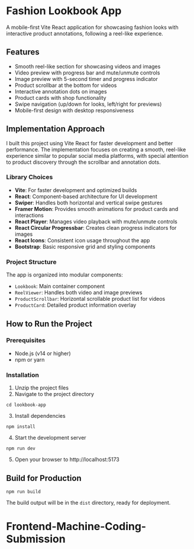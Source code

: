 # Fashion Lookbook App

A mobile-first Vite React application for showcasing fashion looks with interactive product annotations, following a reel-like experience.

## Features

- Smooth reel-like section for showcasing videos and images
- Video preview with progress bar and mute/unmute controls
- Image preview with 5-second timer and progress indicator
- Product scrollbar at the bottom for videos
- Interactive annotation dots on images
- Product cards with shop functionality
- Swipe navigation (up/down for looks, left/right for previews)
- Mobile-first design with desktop responsiveness

## Implementation Approach

I built this project using Vite React for faster development and better performance. The implementation focuses on creating a smooth, reel-like experience similar to popular social media platforms, with special attention to product discovery through the scrollbar and annotation dots.

### Library Choices

- **Vite**: For faster development and optimized builds
- **React**: Component-based architecture for UI development
- **Swiper**: Handles both horizontal and vertical swipe gestures
- **Framer Motion**: Provides smooth animations for product cards and interactions
- **React Player**: Manages video playback with mute/unmute controls
- **React Circular Progressbar**: Creates clean progress indicators for images
- **React Icons**: Consistent icon usage throughout the app
- **Bootstrap**: Basic responsive grid and styling components

### Project Structure

The app is organized into modular components:
- `Lookbook`: Main container component
- `ReelViewer`: Handles both video and image previews
- `ProductScrollbar`: Horizontal scrollable product list for videos
- `ProductCard`: Detailed product information overlay

## How to Run the Project

### Prerequisites
- Node.js (v14 or higher)
- npm or yarn

### Installation

1. Unzip the project files
2. Navigate to the project directory
```
cd lookbook-app
```

3. Install dependencies
```
npm install
```

4. Start the development server
```
npm run dev
```

5. Open your browser to http://localhost:5173

## Build for Production

```
npm run build
```

The build output will be in the `dist` directory, ready for deployment.
# Frontend-Machine-Coding-Submission
